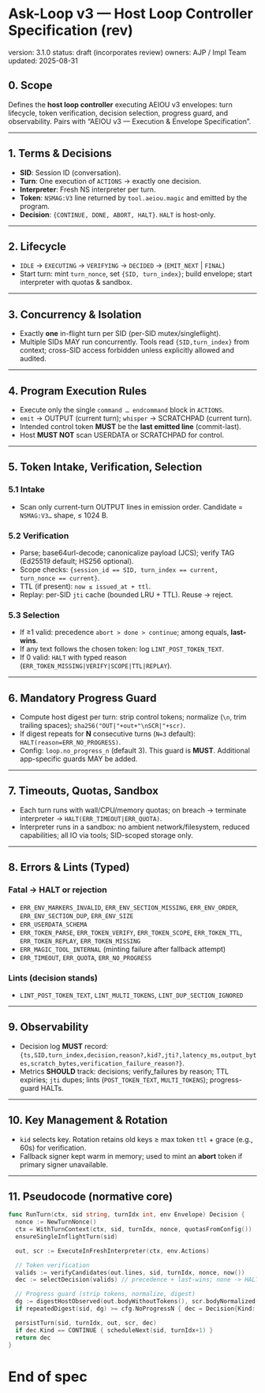 # Ask-Loop v3 — Host Loop Controller Specification (rev)
version: 3.1.0
status: draft (incorporates review)
owners: AJP / Impl Team
updated: 2025-08-31

## 0. Scope
Defines the **host loop controller** executing AEIOU v3 envelopes: turn lifecycle, token verification, decision selection, progress guard, and observability. Pairs with “AEIOU v3 — Execution & Envelope Specification”.

---
## 1. Terms & Decisions
- **SID**: Session ID (conversation).
- **Turn**: One execution of `ACTIONS` → exactly one decision.
- **Interpreter**: Fresh NS interpreter per turn.
- **Token**: `NSMAG:V3` line returned by `tool.aeiou.magic` and emitted by the program.
- **Decision**: `{CONTINUE, DONE, ABORT, HALT}`. `HALT` is host-only.

---
## 2. Lifecycle
- `IDLE` → `EXECUTING` → `VERIFYING` → `DECIDED` → (`EMIT_NEXT` | `FINAL`)
- Start turn: mint `turn_nonce`, set `{SID, turn_index}`; build envelope; start interpreter with quotas & sandbox.

---
## 3. Concurrency & Isolation
- Exactly **one** in-flight turn per SID (per-SID mutex/singleflight).
- Multiple SIDs MAY run concurrently. Tools read `{SID,turn_index}` from context; cross-SID access forbidden unless explicitly allowed and audited.

---
## 4. Program Execution Rules
- Execute only the single `command … endcommand` block in `ACTIONS`.
- `emit` → OUTPUT (current turn); `whisper` → SCRATCHPAD (current turn).
- Intended control token **MUST** be the **last emitted line** (commit-last).
- Host **MUST NOT** scan USERDATA or SCRATCHPAD for control.

---
## 5. Token Intake, Verification, Selection
### 5.1 Intake
- Scan only current-turn OUTPUT lines in emission order. Candidate = `NSMAG:V3…` shape, ≤ 1024 B.

### 5.2 Verification
- Parse; base64url-decode; canonicalize payload (JCS); verify TAG (Ed25519 default; HS256 optional).
- Scope checks: `{session_id == SID, turn_index == current, turn_nonce == current}`.
- TTL (if present): `now ≤ issued_at + ttl`.
- Replay: per-SID `jti` cache (bounded LRU + TTL). Reuse → reject.

### 5.3 Selection
- If ≥1 valid: precedence `abort > done > continue`; among equals, **last-wins**.
- If any text follows the chosen token: log `LINT_POST_TOKEN_TEXT`.
- If 0 valid: `HALT` with typed reason (`ERR_TOKEN_MISSING|VERIFY|SCOPE|TTL|REPLAY`).

---
## 6. Mandatory Progress Guard
- Compute host digest per turn: strip control tokens; normalize (`\n`, trim trailing spaces); `sha256("OUT|"+out+"\nSCR|"+scr)`.
- If digest repeats for **N** consecutive turns (`N=3` default): `HALT(reason=ERR_NO_PROGRESS)`.
- Config: `loop.no_progress_n` (default 3). This guard is **MUST**. Additional app-specific guards MAY be added.

---
## 7. Timeouts, Quotas, Sandbox
- Each turn runs with wall/CPU/memory quotas; on breach → terminate interpreter → `HALT(ERR_TIMEOUT|ERR_QUOTA)`.
- Interpreter runs in a sandbox: no ambient network/filesystem, reduced capabilities; all IO via tools; SID-scoped storage only.

---
## 8. Errors & Lints (Typed)
### Fatal → HALT or rejection
- `ERR_ENV_MARKERS_INVALID`, `ERR_ENV_SECTION_MISSING`, `ERR_ENV_ORDER`, `ERR_ENV_SECTION_DUP`, `ERR_ENV_SIZE`
- `ERR_USERDATA_SCHEMA`
- `ERR_TOKEN_PARSE`, `ERR_TOKEN_VERIFY`, `ERR_TOKEN_SCOPE`, `ERR_TOKEN_TTL`, `ERR_TOKEN_REPLAY`, `ERR_TOKEN_MISSING`
- `ERR_MAGIC_TOOL_INTERNAL` (minting failure after fallback attempt)
- `ERR_TIMEOUT`, `ERR_QUOTA`, `ERR_NO_PROGRESS`

### Lints (decision stands)
- `LINT_POST_TOKEN_TEXT`, `LINT_MULTI_TOKENS`, `LINT_DUP_SECTION_IGNORED`

---
## 9. Observability
- Decision log **MUST** record: `{ts,SID,turn_index,decision,reason?,kid?,jti?,latency_ms,output_bytes,scratch_bytes,verification_failure_reason?}`.
- Metrics **SHOULD** track: decisions; verify_failures by reason; TTL expiries; `jti` dupes; lints (`POST_TOKEN_TEXT`, `MULTI_TOKENS`); progress-guard HALTs.

---
## 10. Key Management & Rotation
- `kid` selects key. Rotation retains old keys ≥ max token `ttl` + grace (e.g., 60s) for verification.
- Fallback signer kept warm in memory; used to mint an **abort** token if primary signer unavailable.

---
## 11. Pseudocode (normative core)
```go
func RunTurn(ctx, sid string, turnIdx int, env Envelope) Decision {
  nonce := NewTurnNonce()
  ctx = WithTurnContext(ctx, sid, turnIdx, nonce, quotasFromConfig())
  ensureSingleInflightTurn(sid)

  out, scr := ExecuteInFreshInterpreter(ctx, env.Actions)

  // Token verification
  valids := verifyCandidates(out.lines, sid, turnIdx, nonce, now())
  dec := selectDecision(valids) // precedence + last-wins; none -> HALT(ERR_TOKEN_MISSING)

  // Progress guard (strip tokens, normalize, digest)
  dg := digestHostObserved(out.bodyWithoutTokens(), scr.bodyNormalized())
  if repeatedDigest(sid, dg) >= cfg.NoProgressN { dec = Decision{Kind: HALT, Reason: "ERR_NO_PROGRESS"} }

  persistTurn(sid, turnIdx, out, scr, dec)
  if dec.Kind == CONTINUE { scheduleNext(sid, turnIdx+1) }
  return dec
}
```

# End of spec
